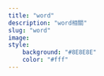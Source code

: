 ```yaml
---
title: "word"
description: "word相關"
slug: "word"
image: 
style:
    background: "#8E8E8E"
    color: "#fff"
---
```

